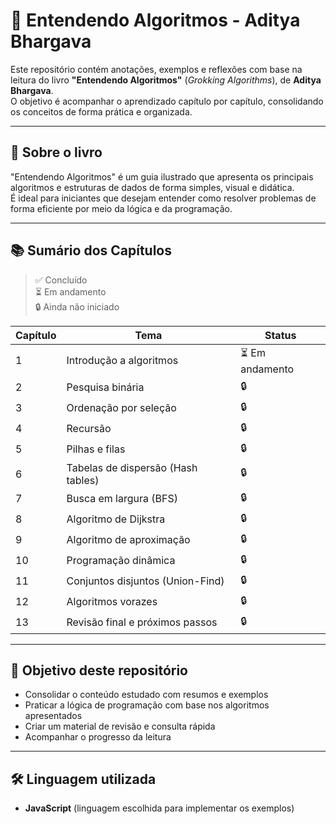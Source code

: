 # 📘 Entendendo Algoritmos - Aditya Bhargava

Este repositório contém anotações, exemplos e reflexões com base na leitura do livro **"Entendendo Algoritmos"** (*Grokking Algorithms*), de **Aditya Bhargava**.  
O objetivo é acompanhar o aprendizado capítulo por capítulo, consolidando os conceitos de forma prática e organizada.

---

## 🧠 Sobre o livro

"Entendendo Algoritmos" é um guia ilustrado que apresenta os principais algoritmos e estruturas de dados de forma simples, visual e didática.  
É ideal para iniciantes que desejam entender como resolver problemas de forma eficiente por meio da lógica e da programação.

---

## 📚 Sumário dos Capítulos

> ✅ Concluído  
> ⏳ Em andamento  
> 🔒 Ainda não iniciado  

| Capítulo | Tema                                   | Status          |
|----------|----------------------------------------|-----------------|
| 1        | Introdução a algoritmos                | ⏳ Em andamento |
| 2        | Pesquisa binária                       | 🔒              |
| 3        | Ordenação por seleção                  | 🔒              |
| 4        | Recursão                               | 🔒              |
| 5        | Pilhas e filas                         | 🔒              |
| 6        | Tabelas de dispersão (Hash tables)     | 🔒              |
| 7        | Busca em largura (BFS)                 | 🔒              |
| 8        | Algoritmo de Dijkstra                  | 🔒              |
| 9        | Algoritmo de aproximação               | 🔒              |
| 10       | Programação dinâmica                   | 🔒              |
| 11       | Conjuntos disjuntos (Union-Find)       | 🔒              |
| 12       | Algoritmos vorazes                     | 🔒              |
| 13       | Revisão final e próximos passos        | 🔒              |

---

## 📌 Objetivo deste repositório

- Consolidar o conteúdo estudado com resumos e exemplos  
- Praticar a lógica de programação com base nos algoritmos apresentados  
- Criar um material de revisão e consulta rápida  
- Acompanhar o progresso da leitura  

---

## 🛠️ Linguagem utilizada

- **JavaScript** (linguagem escolhida para implementar os exemplos)

